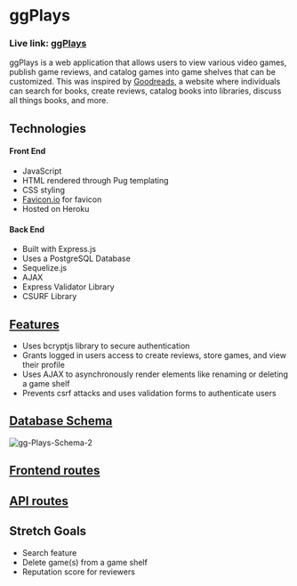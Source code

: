 # ggPlays

### Live link: [ggPlays](ggplays.herokuapp.com)
ggPlays is a web application that allows users to view various video games, publish game reviews, and catalog games into game shelves that can be customized. This was inspired by [Goodreads](https://www.goodreads.com/), a website where individuals can search for books, create reviews, catalog books into libraries, discuss all things books, and more. 

## Technologies
#### Front End
- JavaScript
- HTML rendered through Pug templating
- CSS styling
- [Favicon.io](https://favicon.io/) for favicon
- Hosted on Heroku

#### Back End
- Built with Express.js
- Uses a PostgreSQL Database
- Sequelize.js
- AJAX
- Express Validator Library
- CSURF Library

## [Features](https://github.com/Hieu-Ma/ggplays/wiki/Feature-List)
- Uses bcryptjs library to secure authentication
- Grants logged in users access to create reviews, store games, and view their profile
- Uses AJAX to asynchronously render elements like renaming or deleting a game shelf
- Prevents csrf attacks and uses validation forms to authenticate users

## [Database Schema](https://github.com/Hieu-Ma/ggplays/wiki/Database-Schema)
<img src="https://i.ibb.co/wNBRLY7/gg-Plays-Schema-2.png" alt="gg-Plays-Schema-2">

## [Frontend routes](https://github.com/Hieu-Ma/ggplays/wiki/Frontend-Routes)

## [API routes](https://github.com/Hieu-Ma/ggplays/wiki/API-Documentation)

## Stretch Goals
- Search feature
- Delete game(s) from a game shelf
- Reputation score for reviewers
